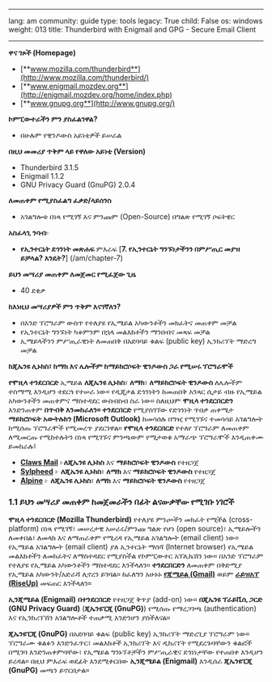 

---

lang: am
community: guide
type: tools
legacy: True
child: False
os: windows
weight: 013
title: Thunderbird with Enigmail and GPG - Secure Email Client

---

**ዋና ገጾች (Homepage)**

- [**www.mozilla.com/thunderbird**](http://www.mozilla.com/thunderbird/) 
- [**www.enigmail.mozdev.org**](http://enigmail.mozdev.org/home/index.php) 
- [**www.gnupg.org**](http://www.gnupg.org/)

**ኮምፒውተራችን ምን ያስፈልገዋል?**

- በሁሉም የዊንዶውስ አይነቴዎች ይሠራል  


**በዚህ መመሪያ ጥቅም ላይ የዋለው አይነቴ (Version)**
- Thunderbird 3.1.5 
- Enigmail 1.1.2
- GNU Privacy Guard (GnuPG) 2.0.4   


**ለመጠቀም የሚያስፈልግ ፈቃድ/ላይሰንስ**
- አገልግሎቱ በነጻ የሚገኝ እና ምንጩም (Open-Source) በግልጽ የሚገኝ ሶፍትዌር 


**አስፈላጊ ንባብ**፦
- **የኢንተርኔት ደኅንነት መጽሐፍ** ምእራፍ [**7. የኢንተርኔት ግንኙነታችንን በምሥጢር መያዝ ይቻላል? እንዴት?**] (/am/chapter-7)


**ይህን መሣሪያ መጠቀም ለመጀመር የሚፈጀው ጊዜ**
- 40 ደቂቃ


**ከእነዚህ መሣሪያዎች ምን ጥቅም እናገኛለን?**
- በአንድ ፕሮግራም ውስጥ የተለያዩ የኢሜይል አካውንቶችን መክፈትና መጠቀም መቻል
- የኢንተርኔት ግንኙነት ካቆምንም በኋላ መልእክቶችን ማንበብና መጻፍ መቻል
- ኢሜይላችንን ምሥጢራዊነት ለመጠበቅ በአደባባይ ቁልፍ (public key) ኢንክሪፕት ማድረግ መቻል

**ከጂኤንዩ ሊኑክስ፣ ከማክ እና ሌሎችም ከማይክሮሶፍት ዊንዶውስ ጋራ የሚሠሩ ፕሮግራሞች**

**የሞዚላ ተንደርበርድ** ኢሜይል **ለጂኤንዩ ሊኑክስ**፣ **ለማክ**፣ **ለማይክሮሶፍት ዊንዶውስ** ለሌሎችም ተስማሚ እንዲሆን ተደርጎ የተሠራ ነው። የዲጂታል ደኅንነትን ከመጠበቅ አንጻር ሲታይ ብዙ የኢሜይል አካውንቶችን መጠቀምና ማስተዳደር ውስብስብ ስራ ነው። ስለዚህም **ሞዚላ ተንደርበርድን** እንድንጠቀም **በጥብቅ እንመከራለን።**  **ተንደርበርድ** የሚያስገኘው የደኀንነት ጥበቃ ጠቀሜታ **ማይክሮሶፍት አውትሉክን (Microsoft Outlook)** ከመሳሰሉ በግዢ የሚገኙና ተመሳሳይ አገልግሎት ከሚሰጡ ፕሮግራሞች የሚመረጥ ያደርገዋል። **የሞዚላ ተንደርበርድ** የተለየ ፕሮግራም ለመጠቀም ለሚመርጡ የሚከተሉትን በነጻ የሚገኙና ምንጫውም የሚታወቁ አማራጭ ፕሮግራሞች እንዲጠቀሙ ይመከራሉ፤

* [**Claws  Mail**](http://www.claws-mail.org/) ፦**ለጂኤንዩ ሊኑክስ** እና **ማይክሮሶፍት ዊንዶውስ** የተዘጋጀ
* [**Sylpheed**](http://sylpheed.sraoss.jp/en/) ፦ **ለጂኤንዩ ሊኑክስ**፣ **ለማክ** እና **ማይክሮሶፍት ዊንዶውስ** የተዘጋጀ
* [**Alpine**](http://www.washington.edu/alpine/) ፦ **ለጂኤንዩ ሊኑክስ**፣ **ለማክ** እና **ማይክሮሶፍት ዊንዶውስ** የተዘጋጀ


### 1.1 ይህን መሣሪያ መጠቀም ከመጀመራችን በፊት ልናውቃቸው የሚገቡ ነገሮች ###

**ሞዚላ ተንደርበርድ (Mozilla Thunderbird)** የተለያዩ ምንጮችን መክፈት የሚችል (cross-platform) በነጻ የሚገኝ፣ መሠረታዊ አሠራሩ/ምንጩ ግልጽ የሆነ (open source)፣ ኢሜይሎችን ለመቀበል፣ ለመላክ እና ለማጠራቀም የሚረዳ የኢሜይል አገልግሎት (email client) ነው። የኢሜይል አገልግሎት (email client) ያለ ኢንተርኔት ማሰሻ (Internet browser) የኢሜይል መልእክቶችን ለመክፈትና ለማስተዳደር የሚያስችል የኮምፒውተር አፕሊኬሽን ነው። በአንድ ፕሮግራም የተለያዩ የኢሜይል አካውንቶችን ማስተዳደር እንችላለን። **ተንደርበርድን** ለመጠቀም በቅድሚያ የኢሜይል አካውንት/አድራሻ ሊኖረን ይገባል። ከፈለግን አሁኑኑ [**የጂሜይል (Gmail)**](https://www.google.com/accounts/NewAccount?service=mail)  ወይም [**ራይዝአፕ (RiseUp)**](http://securityinabox.org/am/riseup_createaccount) መፍጠር እንችላለን።

**ኢንጂሜይል (Enigmail)** **በተንደርበርድ** የተዘጋጀ ቅጥያ (add-on) ነው። **በጂኤንዩ ፕራይቬሲ ጋርድ (GNU Privacy Guard)** (**ጂኤንዩፒጂ (GnuPG)**) የሚሰጡ የማረጋገጫ (authentication) እና የኢንክሪፕሽን አገልግሎቶች ተጠቃሚ እንድንሆን ያስችለናል። 

**ጂኤንዩፒጂ (GnuPG)** በአደባባይ ቁልፍ (public key) ኢንክሪፕት ማድረጊያ ፕሮግራም ነው። ፕሮግራሙ ቁልፉን እንድንፈጥር፣ መልእክቶች ኢንክሪፕት እና ዲክሪፕት የሚደረጉባቸውን ቁልፎች በሚገባ እንድንጠቀምባቸው፣ የኢሜይል ግንኑኘቶቻችን ምሥጢራዊና ደኅነነታቸው የተጠበቀ እንዲሆን ይረዳል። በዚህ ምእራፍ ወደፊት እንደሚቀርበው **ኢንጂሜይል (Enigmail)** እንዲሰራ **ጂኤንዩፒጂ (GnuPG)** መጫን ይኖርበታል።



